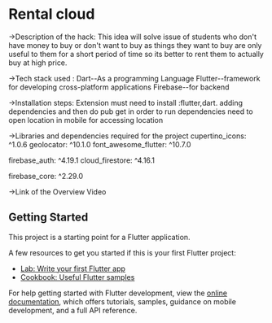 # Rental cloud
->Description of the hack:
This idea will solve issue of students who don't have money to buy or don't want to buy as things they want to buy are only useful to them for a short period of time so its better to rent them to actually buy at high price.

->Tech stack used :
Dart--As a programming Language
Flutter--framework for developing cross-platform applications
Firebase--for backend

->Installation steps:
Extension must need to install :flutter,dart.
adding dependencies and then do pub get in order to run dependencies
need to open location in mobile for accessing location


->Libraries and dependencies required for the project 
cupertino_icons: ^1.0.6
geolocator: ^10.1.0
font_awesome_flutter: ^10.7.0
  

firebase_auth: ^4.19.1
cloud_firestore: ^4.16.1  

firebase_core: ^2.29.0

->Link of the Overview Video

## Getting Started

This project is a starting point for a Flutter application.

A few resources to get you started if this is your first Flutter project:

- [Lab: Write your first Flutter app](https://docs.flutter.dev/get-started/codelab)
- [Cookbook: Useful Flutter samples](https://docs.flutter.dev/cookbook)

For help getting started with Flutter development, view the
[online documentation](https://docs.flutter.dev/), which offers tutorials,
samples, guidance on mobile development, and a full API reference.
